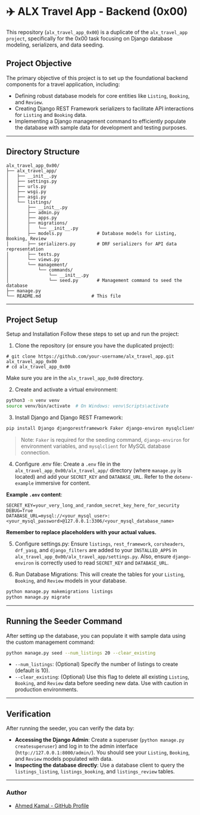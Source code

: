 # ✈️ ALX Travel App - Backend (0x00)
This repository (`alx_travel_app_0x00`) is a duplicate of the `alx_travel_app project`, specifically for the 0x00 task focusing on Django database modeling, serializers, and data seeding.

## Project Objective
The primary objective of this project is to set up the foundational backend components for a travel application, including:
- Defining robust database models for core entities like `Listing`, `Booking`, and `Review`.
- Creating Django REST Framework serializers to facilitate API interactions for `Listing` and `Booking` data.
- Implementing a Django management command to efficiently populate the database with sample data for development and testing purposes.
---
## Directory Structure
```
alx_travel_app_0x00/
├── alx_travel_app/
│   ├── __init__.py
│   ├── settings.py
│   ├── urls.py
│   ├── wsgi.py
│   ├── asgi.py
│   └── listings/
│       ├── __init__.py
│       ├── admin.py
│       ├── apps.py
│       ├── migrations/
│       │   └── __init__.py
│       ├── models.py             # Database models for Listing, Booking, Review
│       ├── serializers.py        # DRF serializers for API data representation
│       ├── tests.py
│       └── views.py
│       └── management/
│           └── commands/
│               └── __init__.py
│               └── seed.py       # Management command to seed the database
├── manage.py
└── README.md                   # This file
```
---
## Project Setup
Setup and Installation
Follow these steps to set up and run the project:

1. Clone the repository (or ensure you have the duplicated project):
```
# git clone https://github.com/your-username/alx_travel_app.git alx_travel_app_0x00
# cd alx_travel_app_0x00
```
Make sure you are in the `alx_travel_app_0x00` directory.

2. Create and activate a virtual environment:
```bash
python3 -m venv venv
source venv/bin/activate  # On Windows: venv\Scripts\activate
```
3. Install Django and Django REST Framework:
```bash
pip install Django djangorestframework Faker django-environ mysqlclient
```
> Note: `Faker` is required for the seeding command, `django-environ` for environment variables, and `mysqlclient` for MySQL database connection.

4. Configure .env file:
Create a `.env` file in the `alx_travel_app_0x00/alx_travel_app/` directory (where `manage.py` is located) and add your `SECRET_KEY` and `DATABASE_URL`.
Refer to the `dotenv-example` immersive for content.

**Example `.env` content**:
```
SECRET_KEY=your_very_long_and_random_secret_key_here_for_security
DEBUG=True
DATABASE_URL=mysql://<your_mysql_user>:<your_mysql_password>@127.0.0.1:3306/<your_mysql_database_name>
```
**Remember to replace placeholders with your actual values.**

5. Configure settings.py:
Ensure `listings`, `rest_framework`, `corsheaders`, `drf_yasg`, and `django_filters` are added to your `INSTALLED_APPS` in `alx_travel_app_0x00/alx_travel_app/settings.py`. Also, ensure `django-environ` is correctly used to read `SECRET_KEY` and `DATABASE_URL`.

6. Run Database Migrations:
This will create the tables for your `Listing`, `Booking`, and `Review` models in your database.
```bash
python manage.py makemigrations listings
python manage.py migrate
```
---
## Running the Seeder Command
After setting up the database, you can populate it with sample data using the custom management command:
```bash
python manage.py seed --num_listings 20 --clear_existing
```
- `--num_listings`: (Optional) Specify the number of listings to create (default is 10).
- `--clear_existing`: (Optional) Use this flag to delete all existing `Listing`, `Booking`, and `Review` data before seeding new data. Use with caution in production environments.
---
## Verification
After running the seeder, you can verify the data by:
- **Accessing the Django Admin**: Create a superuser (`python manage.py createsuperuser`) and log in to the admin interface (`http://127.0.0.1:8000/admin/`). You should see your `Listing`, `Booking`, and `Review` models populated with data.
- **Inspecting the database directly**: Use a database client to query the `listings_listing`, `listings_booking`, and `listings_review` tables.
---
### Author
- [Ahmed Kamal  - GitHub Profile](https://github.com/ahmedkamal313)